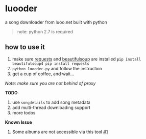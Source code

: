 # luooder
a song downloader from luoo.net built with python

> note: python 2.7 is required

## how to use it
1. make sure [requests](http://docs.python-requests.org/en/latest/) and [beautifulsoup](http://www.crummy.com/software/BeautifulSoup/) are installed ```pip install beautifulsoup4 pip install requests ```
2. ```python luooder.py``` and follow the instruction
3. get a cup of coffee, and wait...


_Note: make sure you are not behind of proxy_

__TODO__

1. use ```songdetails``` to add song metadata
2. add multi-thread downloading support
3. more todos


__Known Issue__

1. Some albums are not accessible via this tool [#1](https://github.com/shuson/luooder/issues/1)

